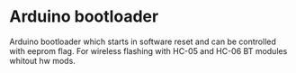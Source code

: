 # Arduino bootloader

Arduino bootloader which starts in software reset and can be controlled with eeprom flag. For wireless flashing with HC-05 and HC-06 BT modules whitout hw mods.
